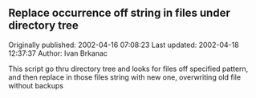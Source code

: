 ## Replace occurrence off string in files under directory tree

Originally published: 2002-04-16 07:08:23
Last updated: 2002-04-18 12:37:37
Author: Ivan Brkanac

This script go thru directory tree and looks for files off specified pattern, and then replace in those files string with new one, overwriting old file without backups